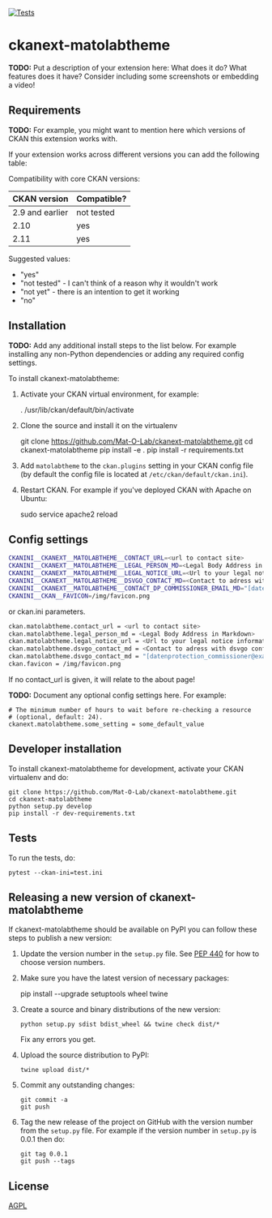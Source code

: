 [![Tests](https://github.com/Mat-O-Lab/ckanext-matolabtheme/actions/workflows/test.yml/badge.svg)](https://github.com/Mat-O-Lab/ckanext-matolabtheme/actions/workflows/test.yml)
# ckanext-matolabtheme

**TODO:** Put a description of your extension here:  What does it do? What features does it have? Consider including some screenshots or embedding a video!


## Requirements

**TODO:** For example, you might want to mention here which versions of CKAN this
extension works with.

If your extension works across different versions you can add the following table:

Compatibility with core CKAN versions:

| CKAN version    | Compatible?   |
| --------------- | ------------- |
| 2.9 and earlier | not tested    |
| 2.10            | yes           |
| 2.11            | yes           |

Suggested values:

* "yes"
* "not tested" - I can't think of a reason why it wouldn't work
* "not yet" - there is an intention to get it working
* "no"


## Installation

**TODO:** Add any additional install steps to the list below.
   For example installing any non-Python dependencies or adding any required
   config settings.

To install ckanext-matolabtheme:

1. Activate your CKAN virtual environment, for example:

     . /usr/lib/ckan/default/bin/activate

2. Clone the source and install it on the virtualenv

    git clone https://github.com/Mat-O-Lab/ckanext-matolabtheme.git
    cd ckanext-matolabtheme
    pip install -e .
	pip install -r requirements.txt

3. Add `matolabtheme` to the `ckan.plugins` setting in your CKAN
   config file (by default the config file is located at
   `/etc/ckan/default/ckan.ini`).

4. Restart CKAN. For example if you've deployed CKAN with Apache on Ubuntu:

     sudo service apache2 reload


## Config settings

```bash
CKANINI__CKANEXT__MATOLABTHEME__CONTACT_URL=<url to contact site>
CKANINI__CKANEXT__MATOLABTHEME__LEGAL_PERSON_MD=<Legal Body Address in Markdown>
CKANINI__CKANEXT__MATOLABTHEME__LEGAL_NOTICE_URL=<Url to your legal notice information>
CKANINI__CKANEXT__MATOLABTHEME__DSVGO_CONTACT_MD=<Contact to adress with dsvgo conflicts in markdown>
CKANINI__CKANEXT__MATOLABTHEME__CONTACT_DP_COMMISSIONER_EMAIL_MD="[datenprotection_commissioner@example.de](mailto:datenschutzbeauftragte@example.de?subject=dataprotection ${CKAN_HOST})"
CKANINI__CKAN__FAVICON=/img/favicon.png
```
or ckan.ini parameters.
```bash
ckan.matolabtheme.contact_url = <url to contact site>
ckan.matolabtheme.legal_person_md = <Legal Body Address in Markdown>
ckan.matolabtheme.legal_notice_url = <Url to your legal notice information>
ckan.matolabtheme.dsvgo_contact_md = <Contact to adress with dsvgo conflicts in markdown>
ckan.matolabtheme.dsvgo_contact_md = "[datenprotection_commissioner@example.de](mailto:datenschutzbeauftragte@example.de?subject=dataprotection]"
ckan.favicon = /img/favicon.png
```
If no contact_url is given, it will relate to the about page!


**TODO:** Document any optional config settings here. For example:

	# The minimum number of hours to wait before re-checking a resource
	# (optional, default: 24).
	ckanext.matolabtheme.some_setting = some_default_value


## Developer installation

To install ckanext-matolabtheme for development, activate your CKAN virtualenv and
do:

    git clone https://github.com/Mat-O-Lab/ckanext-matolabtheme.git
    cd ckanext-matolabtheme
    python setup.py develop
    pip install -r dev-requirements.txt


## Tests

To run the tests, do:

    pytest --ckan-ini=test.ini


## Releasing a new version of ckanext-matolabtheme

If ckanext-matolabtheme should be available on PyPI you can follow these steps to publish a new version:

1. Update the version number in the `setup.py` file. See [PEP 440](http://legacy.python.org/dev/peps/pep-0440/#public-version-identifiers) for how to choose version numbers.

2. Make sure you have the latest version of necessary packages:

    pip install --upgrade setuptools wheel twine

3. Create a source and binary distributions of the new version:

       python setup.py sdist bdist_wheel && twine check dist/*

   Fix any errors you get.

4. Upload the source distribution to PyPI:

       twine upload dist/*

5. Commit any outstanding changes:

       git commit -a
       git push

6. Tag the new release of the project on GitHub with the version number from
   the `setup.py` file. For example if the version number in `setup.py` is
   0.0.1 then do:

       git tag 0.0.1
       git push --tags

## License

[AGPL](https://www.gnu.org/licenses/agpl-3.0.en.html)
